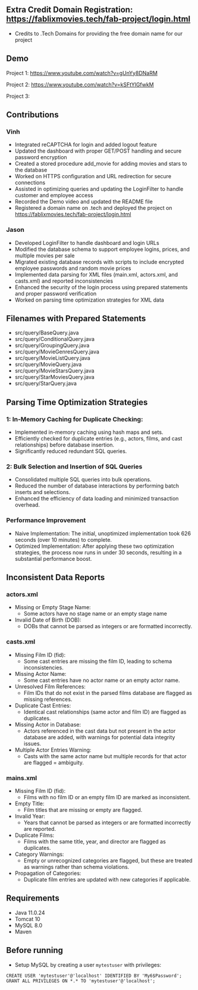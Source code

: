 ## Extra Credit Domain Registration: https://fablixmovies.tech/fab-project/login.html
- Credits to .Tech Domains for providing the free domain name for our project

## Demo
Project 1: https://www.youtube.com/watch?v=gUnYy8DNaRM

Project 2: https://www.youtube.com/watch?v=kSFtYlGfwkM

Project 3: 

## Contributions
### Vinh
- Integrated reCAPTCHA for login and added logout feature
- Updated the dashboard with proper GET/POST handling and secure password encryption
- Created a stored procedure add_movie for adding movies and stars to the database
- Worked on HTTPS configuration and URL redirection for secure connections
- Assisted in optimizing queries and updating the LoginFilter to handle customer and employee access
- Recorded the Demo video and updated the README file
- Registered a domain name on .tech and deployed the project on https://fablixmovies.tech/fab-project/login.html

### Jason
- Developed LoginFilter to handle dashboard and login URLs
- Modified the database schema to support employee logins, prices, and multiple movies per sale
- Migrated existing database records with scripts to include encrypted employee passwords and random movie prices
- Implemented data parsing for XML files (main.xml, actors.xml, and casts.xml) and reported inconsistencies
- Enhanced the security of the login process using prepared statements and proper password verification
- Worked on parsing time optimization strategies for XML data

## Filenames with Prepared Statements
- src/query/BaseQuery.java
- src/query/ConditionalQuery.java
- src/query/GroupingQuery.java
- src/query/MovieGenresQuery.java
- src/query/MovieListQuery.java
- src/query/MovieQuery.java
- src/query/MovieStarsQuery.java
- src/query/StarMoviesQuery.java
- src/query/StarQuery.java

## Parsing Time Optimization Strategies
### 1: In-Memory Caching for Duplicate Checking:
- Implemented in-memory caching using hash maps and sets.
- Efficiently checked for duplicate entries (e.g., actors, films, and cast relationships) before database insertion.
- Significantly reduced redundant SQL queries.

### 2: Bulk Selection and Insertion of SQL Queries
- Consolidated multiple SQL queries into bulk operations.
- Reduced the number of database interactions by performing batch inserts and selections.
- Enhanced the efficiency of data loading and minimized transaction overhead.

### Performance Improvement 
- Naive Implementation: The initial, unoptimized implementation took 626 seconds (over 10 minutes) to complete.
- Optimized Implementation: After applying these two optimization strategies, the process now runs in under 30 seconds, resulting in a substantial performance boost.

## Inconsistent Data Reports
### actors.xml
- Missing or Empty Stage Name:
  - Some actors have no stage name or an empty stage name
- Invalid Date of Birth (DOB): 
  - DOBs that cannot be parsed as integers or are formatted incorrectly.

### casts.xml
- Missing Film ID (fid): 
  - Some cast entries are missing the film ID, leading to schema inconsistencies.
- Missing Actor Name: 
  - Some cast entries have no actor name or an empty actor name.
- Unresolved Film References: 
  - Film IDs that do not exist in the parsed films database are flagged as missing references.
- Duplicate Cast Entries: 
  - Identical cast relationships (same actor and film ID) are flagged as duplicates.
- Missing Actor in Database: 
  - Actors referenced in the cast data but not present in the actor database are added, with warnings for potential data integrity issues.
- Multiple Actor Entries Warning: 
  - Casts with the same actor name but multiple records for that actor are flagged = ambiguity.

### mains.xml
- Missing Film ID (fid): 
  - Films with no film ID or an empty film ID are marked as inconsistent.
- Empty Title: 
  - Film titles that are missing or empty are flagged.
- Invalid Year: 
  - Years that cannot be parsed as integers or are formatted incorrectly are reported.
- Duplicate Films: 
  - Films with the same title, year, and director are flagged as duplicates.
- Category Warnings: 
  - Empty or unrecognized categories are flagged, but these are treated as warnings rather than schema violations.
- Propagation of Categories: 
  - Duplicate film entries are updated with new categories if applicable.

## Requirements
- Java 11.0.24
- Tomcat 10
- MySQL 8.0
- Maven

## Before running
- Setup MySQL by creating a user `mytestuser` with privileges:
```mysql
CREATE USER 'mytestuser'@'localhost' IDENTIFIED BY 'My6$Password';
GRANT ALL PRIVILEGES ON *.* TO 'mytestuser'@'localhost';
```


